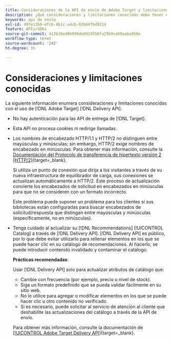 ```yaml
---
title: Consideraciones de la API de envío de Adobe Target y limitaciones conocidas
description: ¿Qué consideraciones y limitaciones conocidas debo tener en cuenta al usar [!UICONTROL Adobe Target Delivery API]?
keywords: api de envío
exl-id: 49fe13b0-efcb-4b1c-a4cb-03b64fbd9214
feature: APIs/SDKs
source-git-commit: 413b16ed0b098de6914558fa29b9ca59aaba958e
workflow-type: tm+mt
source-wordcount: '242'
ht-degree: 3%

---
```


# Consideraciones y limitaciones conocidas

La siguiente información enumera consideraciones y limitaciones conocidas con el uso de [!DNL Adobe Target] [!DNL Delivery API].

* No hay autenticación para las API de entrega de [!DNL Target].
* Esta API no procesa cookies ni redirige llamadas.
* Los nombres de encabezado HTTP/1.1 y HTTP/2 no distinguen entre mayúsculas y minúsculas; sin embargo, HTTP/2 exige nombres de encabezado en minúsculas. Para obtener más información, consulte la [Documentación del Protocolo de transferencia de hipertexto versión 2 (HTTP/2)](https://www.rfc-editor.org/rfc/rfc7540#section-8.1.2){target=_blank}.

  Si utiliza un punto de conexión que dirija a los visitantes a través de su nueva infraestructura de equilibrador de carga, sus conexiones se actualizan automáticamente a HTTP/2. Este proceso de actualización convierte los encabezados de solicitud en encabezados en minúsculas para que no se consideren con un formato incorrecto.

  Este problema puede suponer un problema para los clientes si sus bibliotecas están configuradas para buscar encabezados de solicitud/respuesta que distingan entre mayúsculas y minúsculas (específicamente, no en minúsculas).

* Tenga cuidado al actualizar su [!DNL Recommendations] [!UICONTROL Catalog] a través de [!DNL Delivery API]. [!DNL Delivery API] es público, por lo que debe evitar utilizarlo para rellenar elementos en los que se puede hacer clic en su catálogo de recomendaciones. Al hacerlo, se puede introducir contenido invalidado y contaminar el catálogo.

  **Prácticas recomendadas**:

  Usar [!DNL Delivery API] solo para actualizar atributos de catálogo que:
   * Cambie con frecuencia (por ejemplo, precio o nivel de stock).
   * Siga un formato predefinido que se pueda validar fácilmente en su sitio web.
   * No lo utilice para agregar o modificar elementos en los que se puede hacer clic u otro contenido no verificado.
   * Si es necesario, puede solicitar al servicio de atención al cliente que deshabilite las actualizaciones del catálogo a través de la API de envío.

  Para obtener más información, consulte la documentación de [[!UICONTROL Adobe Target Delivery API]](https://developer.adobe.com/target/implement/delivery-api/){target=_blank}.
